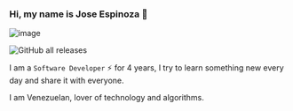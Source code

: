 ### Hi, my name is Jose Espinoza 👋

<p align="center">
 </p>
 
![image](https://img.shields.io/badge/GitHub-100000?style=for-the-badge&logo=github&logoColor=white)


![GitHub all releases](https://img.shields.io/github/downloads/espinozajgx/espinozajgx/total)



 
I am a `Software Developer` ⚡ for 4 years, I try to learn something new every day and share it with everyone.
 
I am Venezuelan, lover of technology and algorithms.
<!--
**espinozajgx/espinozajgx** is a ✨ _special_ ✨ repository because its `README.md` (this file) appears on your GitHub profile.

Here are some ideas to get you started:

- 🔭 I’m currently working on ...
- 🌱 I’m currently learning ...
- 👯 I’m looking to collaborate on ...
- 🤔 I’m looking for help with ...
- 💬 Ask me about ...
- 📫 How to reach me: ...
- 😄 Pronouns: ...
- ⚡ Fun fact: ...
-->
